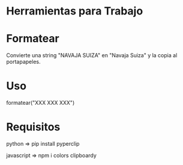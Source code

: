 # Herramientas para Trabajo

# Formatear
Convierte una string "NAVAJA SUIZA" en "Navaja Suiza" y la copia al portapapeles.


# Uso
formatear("XXX XXX XXX")

# Requisitos
python => pip install pyperclip


javascript => npm i colors clipboardy
